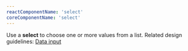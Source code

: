 ```yaml
---
reactComponentName: 'select'
coreComponentName: 'select'
---
```

Use a **select** to choose one or more values from a list. Related design guidelines: [Data input](/design-guidelines/usage-and-behavior/data-input)
